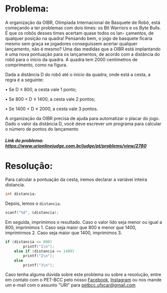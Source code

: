 # Problema:
A organização da OIBR, Olimpíada Internacional de Basquete de Robô, está começando a ter problemas com dois times: os Bit Warriors e os Byte Bulls. É que os robôs desses times acertam quase todos os lan- çamentos, de qualquer posição na quadra! Pensando bem, o jogo de basquete ficaria mesmo sem graça se jogadores conseguissem acertar qualquer lançamento, não é mesmo? Uma das medidas que a OIBR está implantando é uma nova pontuação para os lançamentos, de acordo com a distância do robô para o início da quadra. A quadra tem 2000 centímetros de comprimento, como na figura.

Dada a distância D do robô até o início da quadra, onde está a cesta, a regra é a seguinte:

• Se D ≤ 800, a cesta vale 1 ponto;

• Se 800 < D ≤ 1400, a cesta vale 2 pontos;

• Se 1400 < D ≤ 2000, a cesta vale 3 pontos.

A organização da OIBR precisa de ajuda para automatizar o placar do jogo. Dado o valor da distância D, você deve escrever um programa para calcular o número de pontos do lançamento
 
##### Link do problema: https://www.urionlinejudge.com.br/judge/pt/problems/view/2780
 
 
# Resolução:
 
Para calcular a pontuação da cesta, iremos declarar a variávei inteira distancia.

```c
int distancia;
```

Depois, lemos o `distancia`.

```c
scanf("%d", &distancia);
```

Em seguida, imprimimos o resultado. Caso o valor lido seja menor ou igual a 800, imprimimos 1. Caso seja maior que 800 e menor que 1400, imprimirmos 2. Caso seja maior que 1400, imprimimos 3.

```c
if (distancia <= 800)
		printf("1\n");
	else if (distancia <= 1400)
		printf("2\n");
	else
		printf("3\n");

```
 
Caso tenha alguma dúvida sobre este problema ou sobre a resolução, entre em contato com o PET-BCC pelo nosso
[Facebook](https://www.facebook.com/petbcc/),
[Instagram](https://www.instagram.com/petbcc.ufscar/)
ou nos mande um e-mail com o assunto "URI" para  petbcc.ufscar@gmail.com